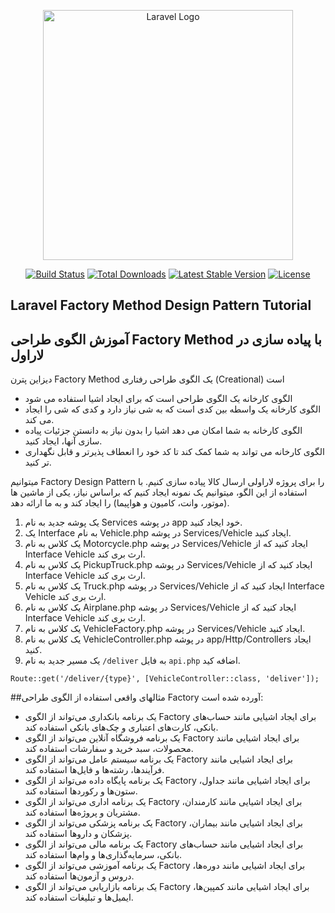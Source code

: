 <p align="center"><a href="https://laravel.com" target="_blank"><img src="https://raw.githubusercontent.com/laravel/art/master/logo-lockup/5%20SVG/2%20CMYK/1%20Full%20Color/laravel-logolockup-cmyk-red.svg" width="400" alt="Laravel Logo"></a></p>

<p align="center">
<a href="https://github.com/laravel/framework/actions"><img src="https://github.com/laravel/framework/workflows/tests/badge.svg" alt="Build Status"></a>
<a href="https://packagist.org/packages/laravel/framework"><img src="https://img.shields.io/packagist/dt/laravel/framework" alt="Total Downloads"></a>
<a href="https://packagist.org/packages/laravel/framework"><img src="https://img.shields.io/packagist/v/laravel/framework" alt="Latest Stable Version"></a>
<a href="https://packagist.org/packages/laravel/framework"><img src="https://img.shields.io/packagist/l/laravel/framework" alt="License"></a>
</p>

## Laravel Factory Method Design Pattern Tutorial
## آموزش الگوی طراحی Factory Method با پیاده سازی در لاراول

دیزاین پترن Factory Method یک الگوی طراحی رفتاری (Creational) است

- الگوی کارخانه یک الگوی طراحی است که برای ایجاد اشیا استفاده می شود
- الگوی کارخانه یک واسطه بین کدی است که به شی نیاز دارد و کدی که شی را ایجاد می کند.
- الگوی کارخانه به شما امکان می دهد اشیا را بدون نیاز به دانستن جزئیات پیاده سازی آنها، ایجاد کنید.
- الگوی کارخانه می تواند به شما کمک کند تا کد خود را انعطاف پذیرتر و قابل نگهداری تر کنید.

میتوانیم Factory Design Pattern را برای پروژه لاراولی ارسال کالا پیاده سازی کنیم.
با استفاده از این الگو، میتوانیم یک نمونه ایجاد کنیم
که براساس نیاز، یکی از ماشین ها (موتور، وانت، کامیون و هواپیما) را ایجاد کند و به ما ارائه دهد.

1. یک پوشه جدید به نام Services در پوشه app خود ایجاد کنید.
2. یک Interface  به نام Vehicle.php در پوشه Services/Vehicle ایجاد کنید.
3. یک کلاس  به نام Motorcycle.php در پوشه Services/Vehicle ایجاد کنید که از Interface Vehicle ارث بری کند.
4. یک کلاس  به نام PickupTruck.php در پوشه Services/Vehicle ایجاد کنید که از Interface Vehicle ارث بری کند.
5. یک کلاس  به نام Truck.php در پوشه Services/Vehicle ایجاد کنید که از Interface Vehicle ارث بری کند.
6. یک کلاس  به نام Airplane.php در پوشه Services/Vehicle ایجاد کنید که از Interface Vehicle ارث بری کند.
7. یک کلاس  به نام VehicleFactory.php در پوشه Services/Vehicle ایجاد کنید.
8. یک کلاس  به نام VehicleController.php در پوشه app/Http/Controllers ایجاد کنید.
9. یک مسیر جدید به نام `/deliver` به فایل `api.php` اضافه کید.
```
Route::get('/deliver/{type}', [VehicleController::class, 'deliver']);
```

##مثالهای واقعی استفاده از الگوی طراحی Factory آورده شده است:
- یک برنامه بانکداری می‌تواند از الگوی Factory برای ایجاد اشیایی مانند حساب‌های بانکی، کارت‌های اعتباری و چک‌های بانکی استفاده کند.
- یک برنامه فروشگاه آنلاین می‌تواند از الگوی Factory برای ایجاد اشیایی مانند محصولات، سبد خرید و سفارشات استفاده کند.
- یک برنامه سیستم عامل می‌تواند از الگوی Factory برای ایجاد اشیایی مانند فرآیندها، رشته‌ها و فایل‌ها استفاده کند.
- یک برنامه پایگاه داده می‌تواند از الگوی Factory برای ایجاد اشیایی مانند جداول، ستون‌ها و رکوردها استفاده کند.
- یک برنامه اداری می‌تواند از الگوی Factory برای ایجاد اشیایی مانند کارمندان، مشتریان و پروژه‌ها استفاده کند.
- یک برنامه پزشکی می‌تواند از الگوی Factory برای ایجاد اشیایی مانند بیماران، پزشکان و داروها استفاده کند.
- یک برنامه مالی می‌تواند از الگوی Factory برای ایجاد اشیایی مانند حساب‌های بانکی، سرمایه‌گذاری‌ها و وام‌ها استفاده کند.
- یک برنامه آموزشی می‌تواند از الگوی Factory برای ایجاد اشیایی مانند دوره‌ها، دروس و آزمون‌ها استفاده کند.
- یک برنامه بازاریابی می‌تواند از الگوی Factory برای ایجاد اشیایی مانند کمپین‌ها، ایمیل‌ها و تبلیغات استفاده کند.
